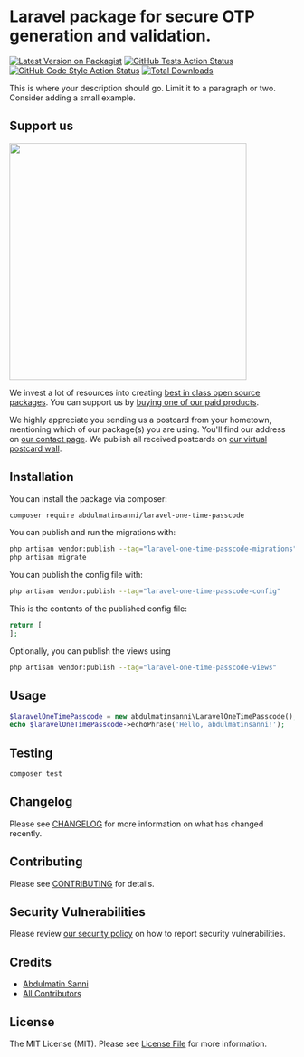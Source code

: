 # Laravel package for secure OTP generation and validation.

[![Latest Version on Packagist](https://img.shields.io/packagist/v/abdulmatinsanni/laravel-one-time-passcode.svg?style=flat-square)](https://packagist.org/packages/abdulmatinsanni/laravel-one-time-passcode)
[![GitHub Tests Action Status](https://img.shields.io/github/actions/workflow/status/abdulmatinsanni/laravel-one-time-passcode/run-tests.yml?branch=main&label=tests&style=flat-square)](https://github.com/abdulmatinsanni/laravel-one-time-passcode/actions?query=workflow%3Arun-tests+branch%3Amain)
[![GitHub Code Style Action Status](https://img.shields.io/github/actions/workflow/status/abdulmatinsanni/laravel-one-time-passcode/fix-php-code-style-issues.yml?branch=main&label=code%20style&style=flat-square)](https://github.com/abdulmatinsanni/laravel-one-time-passcode/actions?query=workflow%3A"Fix+PHP+code+style+issues"+branch%3Amain)
[![Total Downloads](https://img.shields.io/packagist/dt/abdulmatinsanni/laravel-one-time-passcode.svg?style=flat-square)](https://packagist.org/packages/abdulmatinsanni/laravel-one-time-passcode)

This is where your description should go. Limit it to a paragraph or two. Consider adding a small example.

## Support us

[<img src="https://github-ads.s3.eu-central-1.amazonaws.com/laravel-one-time-passcode.jpg?t=1" width="419px" />](https://spatie.be/github-ad-click/laravel-one-time-passcode)

We invest a lot of resources into creating [best in class open source packages](https://spatie.be/open-source). You can support us by [buying one of our paid products](https://spatie.be/open-source/support-us).

We highly appreciate you sending us a postcard from your hometown, mentioning which of our package(s) you are using. You'll find our address on [our contact page](https://spatie.be/about-us). We publish all received postcards on [our virtual postcard wall](https://spatie.be/open-source/postcards).

## Installation

You can install the package via composer:

```bash
composer require abdulmatinsanni/laravel-one-time-passcode
```

You can publish and run the migrations with:

```bash
php artisan vendor:publish --tag="laravel-one-time-passcode-migrations"
php artisan migrate
```

You can publish the config file with:

```bash
php artisan vendor:publish --tag="laravel-one-time-passcode-config"
```

This is the contents of the published config file:

```php
return [
];
```

Optionally, you can publish the views using

```bash
php artisan vendor:publish --tag="laravel-one-time-passcode-views"
```

## Usage

```php
$laravelOneTimePasscode = new abdulmatinsanni\LaravelOneTimePasscode();
echo $laravelOneTimePasscode->echoPhrase('Hello, abdulmatinsanni!');
```

## Testing

```bash
composer test
```

## Changelog

Please see [CHANGELOG](CHANGELOG.md) for more information on what has changed recently.

## Contributing

Please see [CONTRIBUTING](CONTRIBUTING.md) for details.

## Security Vulnerabilities

Please review [our security policy](../../security/policy) on how to report security vulnerabilities.

## Credits

- [Abdulmatin Sanni](https://github.com/abdulmatinsanni)
- [All Contributors](../../contributors)

## License

The MIT License (MIT). Please see [License File](LICENSE.md) for more information.

